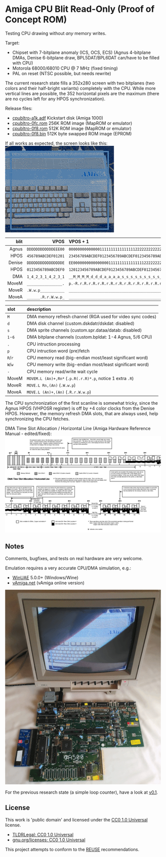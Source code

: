 Amiga CPU Blit Read-Only (Proof of Concept ROM)
===============================================

Testing CPU drawing without _any_ memory writes.

Target:  
  - Chipset with 7-bitplane anomaly (ICS, OCS, ECS)
    (Agnus 4-bitplane DMAs, Denise 6-bitplane draw,
    BPL5DAT/BPL6DAT can/have to be filled with CPU)
  - Motorola 68000/68010 CPU @ 7 MHz (fixed timing)
  - PAL on reset (NTSC possible, but needs rewrite)

The current research state fills a 352x280 screen with two bitplanes
(two colors and their half-bright variants) completely with the CPU.
While more vertical lines are possible, the 352 horizontal pixels are
the maximum (there are no cycles left for any HPOS synchronization).

Release files:  
  - [cpubltro-a1k.adf](cpubltro-a1k.adf) Kickstart disk (Amiga 1000)
  - [cpubltro-0fc.rom](cpubltro-0fc.rom) 256K ROM image (MapROM or emulator)
  - [cpubltro-0f8.rom](cpubltro-0f8.rom) 512K ROM image (MapROM or emulator)
  - [cpubltro-0f8.bin](cpubltro-0f8.bin) 512K byte swapped ROM image (EPROM)

If all works as expected, the screen looks like this:  
![Amiga CPU Blit Read-Only - main screen image](cpubltro.png)

|   blit |                VPOS | VPOS + 1                                                                             |
|-------:|--------------------:|:-------------------------------------------------------------------------------------|
|  Agnus | `DDDDDDDDDDDDEEE00` | `0000000000000011111111111111112222222222222222333333333333333344444444444444445555` |
|   HPOS | `456789ABCDEF01201` | `23456789ABCDEF0123456789ABCDEF0123456789ABCDEF0123456789ABCDEF0123456789ABCDEF0123` |
| Denise | `DDDDDDDDDDDDDDDDE` | `EE00000000000000001111111111111111222222222222222233333333333333334444444444444444` |
|   HPOS | `0123456789ABCDEF0` | `120123456789ABCDEF0123456789ABCDEF0123456789ABCDEF0123456789ABCDEF0123456789ABCDEF` |
|    DMA | `1_4_2_3_1_4_2_3_1` | `__M_M_M_M_d_d_d_a_a_a_a_s_s_s_s_s_s_s_s_s_s_s_s_s_s_4_2_3_1_4_2_3_1_4_2_3_1_4_2_3_` |
|  MoveM | `________________.` | `p.-R.r.R.r.R.r.R.r.R.r.R.r.R.r.R.r.R.r.R.r.R.r.R.p________________________________` |
|  MoveR | `.W.w.p___________` | `__________________________________________________.W.w.p__________.W.w.p__________` |
|  MoveA | `______.R.r.W.w.p_` | `________________________________________________________.R.r.W.w.p______.R.r.W.w.p` |

| slot    | description                                                |
|:--------|:-----------------------------------------------------------|
| `M`     | DMA memory refresh channel (RGA used for video sync codes) |
| `d`     | DMA disk channel (custom.dskdatr/dskdat: disabled)         |
| `s`     | DMA sprite channels (custom.spr.dataa/datab: disabled)     |
| `1`-`6` | DMA bitplane channels (custom.bpldat: 1-4 Agnus, 5/6 CPU)  |
| `.`     | CPU intruction processing                                  |
| `p`     | CPU intruction word (pre)fetch                             |
| `R`/`r` | CPU memory read (big-endian most/least significant word)   |
| `W`/`w` | CPU memory write (big-endian most/least significant word)  |
| `-`     | CPU memory read/write wait cycle                           |
| MoveM   | `MOVEM.L (An)+,Rn*` (`.p.R(.r.R)*.p`, notice 1 extra `.R`) |
| MoveR   | `MOVE.L Rn,(An)` (`.W.w.p`)                                |
| MoveA   | `MOVE.L (An)+,(An)` (`.R.r.W.w.p`)                         |

The CPU synchronization of the first scanline is somewhat tricky,
since the Agnus HPOS (VHPOSR register) is off by +4 color clocks
from the Denise HPOS. However, the memory refresh DMA slots, that
are always used, help synchronizing the CPU fetches.

DMA Time Slot Allocation / Horizontal Line
(Amiga Hardware Reference Manual - edited/fixed):  
![DMA Time Slot Allocation / Horizontal Line](dmasloth.png)


Notes
-----

Comments, bugfixes, and tests on real hardware are very welcome.

Emulation requires a very accurate CPU/DMA simulation, e.g.:  
  - [WinUAE](https://www.winuae.net/download/) 5.0.0+ (Windows/Wine)
  - [vAmiga.net](https://vamiganet.github.io/) (vAmiga online version)

![Amiga 500 without DRAM, CIAs, and Paula](README.png)

For the previous research state (a simple loop counter), have a look at
[v0.1](https://github.com/nicodex/amiga-ocs-cpubltro/releases/tag/v0.1).


License
-------

This work is 'public domain' and licensed under the [CC0 1.0 Universal] license.

- [TLDRLegal: CC0 1.0 Universal](https://www.tldrlegal.com/license/creative-commons-cc0-1-0-universal)
- [gnu.org/licenses: CC0 1.0 Universal](https://www.gnu.org/licenses/license-list.html#CC0)

This project attempts to conform to the [REUSE] recommendations.

[CC0 1.0 Universal]: LICENSES/CC0-1.0.txt
[REUSE]: https://reuse.software/


